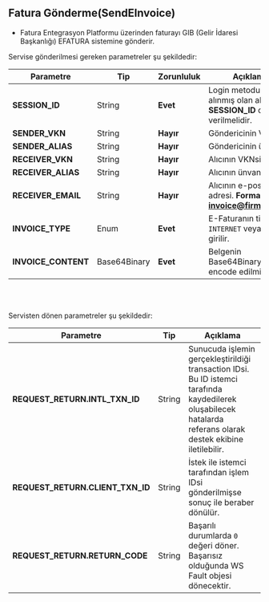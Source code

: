 ## Fatura Gönderme(SendEInvoice)
* Fatura Entegrasyon Platformu üzerinden faturayı GIB (Gelir İdaresi Başkanlığı) EFATURA sistemine gönderir.

Servise gönderilmesi gereken parametreler şu şekildedir:

Parametre | Tip         | Zorunluluk  | Açıklama
--------- | ----------- | ----------- | -----------
**SESSION_ID** | String | **Evet** | Login metodundan alınmış olan aktif **SESSION_ID** değeri verilmelidir.
**SENDER_VKN** | String | **Hayır** | Göndericinin VKNsi.
**SENDER_ALIAS** | String | **Hayır** | Göndericinin ünvanı.
**RECEIVER_VKN** | String | **Hayır** | Alıcının VKNsi.
**RECEIVER_ALIAS** | String | **Hayır** | Alıcının ünvanı.
**RECEIVER_EMAIL** | String | **Hayır** | Alıcının e-posta adresi. **Format: invoice@firma.com.tr**
**INVOICE_TYPE** | Enum | **Evet** | E-Faturanın tipi. `INTERNET` veya `NORMAL` girilir.
**INVOICE_CONTENT** | Base64Binary | **Evet** | Belgenin Base64Binary olarak encode edilmiş içeriği.
<br><br>

Servisten dönen parametreler şu şekildedir:

Parametre | Tip        | Açıklama
--------- | ----------- | -----------
**REQUEST_RETURN.INTL_TXN_ID** | String | Sunucuda işlemin gerçekleştirildiği transaction IDsi. Bu ID istemci tarafında kaydedilerek oluşabilecek hatalarda referans olarak destek ekibine iletilebilir.
**REQUEST_RETURN.CLIENT_TXN_ID** | String | İstek ile istemci tarafından işlem IDsi gönderilmişse sonuç ile beraber dönülür.
**REQUEST_RETURN.RETURN_CODE** | String | Başarılı durumlarda `0` değeri döner. Başarısız olduğunda WS Fault objesi dönecektir.